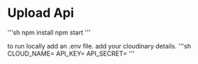 # Upload Api



'''sh
npm install
npm start
'''

to run locally add an .env file. add your cloudinary details.
'''sh
CLOUD_NAME=
API_KEY=
API_SECRET=
'''
